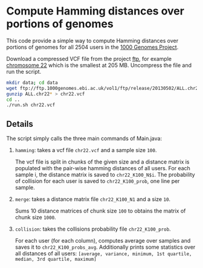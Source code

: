 # Compute Hamming distances over portions of genomes

This code provide a simple way to compute Hamming distances over portions of genomes for all 2504 users in the [1000 Genomes Project](http://www.internationalgenome.org/).

Download a compressed VCF file from the project [ftp](ftp://ftp.1000genomes.ebi.ac.uk/vol1/ftp/release/20130502/), for example [chromosome 22](ftp://ftp.1000genomes.ebi.ac.uk/vol1/ftp/release/20130502/ALL.chr22.phase3_shapeit2_mvncall_integrated_v5a.20130502.genotypes.vcf.gz) which is the smallest at 205 MB.
Uncompress the file and run the script.

```bash
mkdir data; cd data
wget ftp://ftp.1000genomes.ebi.ac.uk/vol1/ftp/release/20130502/ALL.chr22.phase3_shapeit2_mvncall_integrated_v5a.20130502.genotypes.vcf.gz
gunzip ALL.chr22* > chr22.vcf
cd ..
./run.sh chr22.vcf
```

## Details
The script simply calls the three main commands of Main.java:

1. `hamming`: takes a vcf file `chr22.vcf` and a sample size `100`.

	The vcf file is split in chunks of the given size and a distance matrix is populated with the pair-wise hamming distances of all users.
	For each sample i, the distance matrix is saved to `chr22_K100_N$i`. 
	The probability of collision for each user is saved to `chr22_K100_prob`, one line per sample.

2. `merge`: takes a distance matrix file `chr22_K100_N1` and a size `10`.

	Sums 10 distance matrices of chunk size `100` to obtains the matrix of chunk size `1000`.

3. `collision`: takes the collisions probability file `chr22_K100_prob`.

	For each user (for each column), computes average over samples and saves it to `chr22_K100_probs_avg`.
	Additionally prints some statistics over all distances of all users:
   `[average, variance, minimum, 1st quartile, median, 3rd quartile, maximum]`
